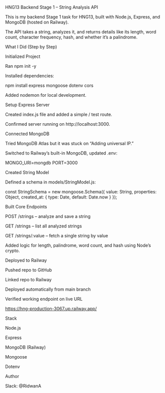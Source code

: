 HNG13 Backend Stage 1 – String Analysis API

This is my backend Stage 1 task for HNG13, built with Node.js, Express, and MongoDB (hosted on Railway).

The API takes a string, analyzes it, and returns details like its length, word count, character frequency, hash, and whether it’s a palindrome.

What I Did (Step by Step)

Initialized Project

Ran npm init -y

Installed dependencies:

npm install express mongoose dotenv cors

Added nodemon for local development.

Setup Express Server

Created index.js file and added a simple / test route.

Confirmed server running on http://localhost:3000.

Connected MongoDB

Tried MongoDB Atlas but it was stuck on “Adding universal IP.”

Switched to Railway’s built-in MongoDB, updated .env:

MONGO_URI=mongdb<railway-uri>
PORT=3000


Created String Model

Defined a schema in models/StringModel.js:

const StringSchema = new mongoose.Schema({
  value: String,
  properties: Object,
  created_at: { type: Date, default: Date.now }
});


Built Core Endpoints

POST /strings – analyze and save a string

GET /strings – list all analyzed strings

GET /strings/:value – fetch a single string by value

Added logic for length, palindrome, word count, and hash using Node’s crypto.

Deployed to Railway

Pushed repo to GitHub

Linked repo to Railway

Deployed automatically from main branch

Verified working endpoint on live URL

https://hng-production-3067.up.railway.app/

Stack

Node.js

Express

MongoDB (Railway)

Mongoose

Dotenv

Author

Slack: @RidwanA
